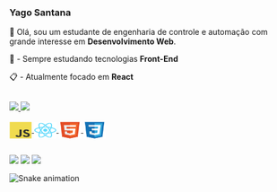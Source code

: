 ### Yago Santana

👋 Olá, sou um estudante de engenharia de controle e automação com grande interesse em <strong>Desenvolvimento Web</strong>.

📘 - Sempre estudando tecnologias <strong>Front-End</strong>

📋 - Atualmente focado em <strong>React</strong> 



##
<div>
<a href="https://github.com/yagpdc">
<img height="180em" src="https://github-readme-stats.vercel.app/api?username=yagpdc&show_icons=true&theme=dark&include_all_commits=true&count_private=true"/>
<img height="180em" src="https://github-readme-stats.vercel.app/api/top-langs/?username=yagpdc&layout=compact&langs_count=16&theme=dark"/>
</div>
 
<div style="display: inline_block"><br>
  <img align="center" alt="Yago-Js" height="30" width="40" src="https://github.com/devicons/devicon/blob/master/icons/javascript/javascript-original.svg"/>
  <img align="center" alt="Yago-React" height="30" width="40" src="https://github.com/devicons/devicon/blob/master/icons/react/react-original.svg"/>
  <img align="center" alt="Yago-Html" height="30" width="40" src="https://github.com/devicons/devicon/blob/master/icons/html5/html5-original.svg"/>
  <img align="center" alt="Yago-Css" height="30" width="40" src="https://github.com/devicons/devicon/blob/master/icons/css3/css3-original.svg"/>
  
  ##
  <div>
  <a href="https://www.instagram.com/yag0_1/" target="_blank"><img src="https://img.shields.io/badge/-Instagram-%23E4405F?style=for-the-badge&logo=instagram&logoColor=white" target="_blank"><a/>
  <a href="mailto:ysantanaf@gmail.com"><img src="https://img.shields.io/badge/Gmail-D14836?style=for-the-badge&logo=gmail&logoColor=white" target="_blank"><a/>
  <a href="https://www.linkedin.com/in/yagosantanaf/" target="_blank"><img src="https://img.shields.io/badge/LinkedIn-0077B5?style=for-the-badge&logo=linkedin&logoColor=white" target="_blank"><a/>
  </div>
  
![Snake animation](https://github.com/yagpdc/yagpdc/blob/output/github-contribution-grid-snake.svg)

